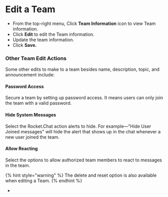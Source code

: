 # Edit a Team

* From the top-right menu, Click **Team Information** icon to view Team information.&#x20;
* Click **Edit** to edit the Team information.&#x20;
* Update the team information.
* Click **Save.**

### Other Team Edit Actions

Some other edits to make to a team besides name, description, topic, and announcement include:

#### Password Access

Secure a team by setting up password access. It means users can only join the team with a valid password.

#### Hide System Messages

Select the Rocket.Chat action alerts to hide. For example—"Hide User Joined messages" will hide the alert that shows up in the chat whenever a new user joined the team.

#### Allow Reacting

Select the options to allow authorized team members to react to messages in the team.



{% hint style="warning" %}
The delete and reset option is also available when editing a Team.
{% endhint %}

*
